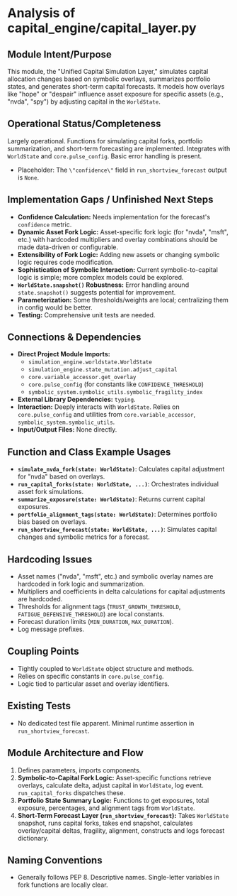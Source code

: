 # Analysis of capital_engine/capital_layer.py

## Module Intent/Purpose
This module, the "Unified Capital Simulation Layer," simulates capital allocation changes based on symbolic overlays, summarizes portfolio states, and generates short-term capital forecasts. It models how overlays like "hope" or "despair" influence asset exposure for specific assets (e.g., "nvda", "spy") by adjusting capital in the `WorldState`.

## Operational Status/Completeness
Largely operational. Functions for simulating capital forks, portfolio summarization, and short-term forecasting are implemented. Integrates with `WorldState` and `core.pulse_config`. Basic error handling is present.
- Placeholder: The `\"confidence\"` field in `run_shortview_forecast` output is `None`.

## Implementation Gaps / Unfinished Next Steps
- **Confidence Calculation:** Needs implementation for the forecast's `confidence` metric.
- **Dynamic Asset Fork Logic:** Asset-specific fork logic (for "nvda", "msft", etc.) with hardcoded multipliers and overlay combinations should be made data-driven or configurable.
- **Extensibility of Fork Logic:** Adding new assets or changing symbolic logic requires code modification.
- **Sophistication of Symbolic Interaction:** Current symbolic-to-capital logic is simple; more complex models could be explored.
- **`WorldState.snapshot()` Robustness:** Error handling around `state.snapshot()` suggests potential for improvement.
- **Parameterization:** Some thresholds/weights are local; centralizing them in config would be better.
- **Testing:** Comprehensive unit tests are needed.

## Connections & Dependencies
- **Direct Project Module Imports:**
    - `simulation_engine.worldstate.WorldState`
    - `simulation_engine.state_mutation.adjust_capital`
    - `core.variable_accessor.get_overlay`
    - `core.pulse_config` (for constants like `CONFIDENCE_THRESHOLD`)
    - `symbolic_system.symbolic_utils.symbolic_fragility_index`
- **External Library Dependencies:** `typing`.
- **Interaction:** Deeply interacts with `WorldState`. Relies on `core.pulse_config` and utilities from `core.variable_accessor`, `symbolic_system.symbolic_utils`.
- **Input/Output Files:** None directly.

## Function and Class Example Usages
- **`simulate_nvda_fork(state: WorldState)`**: Calculates capital adjustment for "nvda" based on overlays.
- **`run_capital_forks(state: WorldState, ...)`**: Orchestrates individual asset fork simulations.
- **`summarize_exposure(state: WorldState)`**: Returns current capital exposures.
- **`portfolio_alignment_tags(state: WorldState)`**: Determines portfolio bias based on overlays.
- **`run_shortview_forecast(state: WorldState, ...)`**: Simulates capital changes and symbolic metrics for a forecast.

## Hardcoding Issues
- Asset names ("nvda", "msft", etc.) and symbolic overlay names are hardcoded in fork logic and summarization.
- Multipliers and coefficients in delta calculations for capital adjustments are hardcoded.
- Thresholds for alignment tags (`TRUST_GROWTH_THRESHOLD`, `FATIGUE_DEFENSIVE_THRESHOLD`) are local constants.
- Forecast duration limits (`MIN_DURATION`, `MAX_DURATION`).
- Log message prefixes.

## Coupling Points
- Tightly coupled to `WorldState` object structure and methods.
- Relies on specific constants in `core.pulse_config`.
- Logic tied to particular asset and overlay identifiers.

## Existing Tests
- No dedicated test file apparent. Minimal runtime assertion in `run_shortview_forecast`.

## Module Architecture and Flow
1.  Defines parameters, imports components.
2.  **Symbolic-to-Capital Fork Logic:** Asset-specific functions retrieve overlays, calculate delta, adjust capital in `WorldState`, log event. `run_capital_forks` dispatches these.
3.  **Portfolio State Summary Logic:** Functions to get exposures, total exposure, percentages, and alignment tags from `WorldState`.
4.  **Short-Term Forecast Layer (`run_shortview_forecast`):** Takes `WorldState` snapshot, runs capital forks, takes end snapshot, calculates overlay/capital deltas, fragility, alignment, constructs and logs forecast dictionary.

## Naming Conventions
- Generally follows PEP 8. Descriptive names. Single-letter variables in fork functions are locally clear.